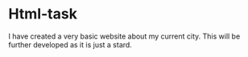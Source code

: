 # Html-task

I have created a very basic website about my current city. This will be further developed as it is just a stard.
